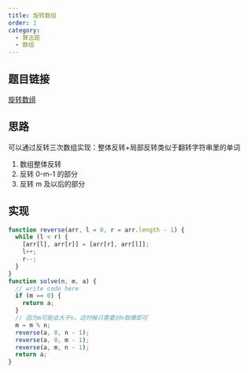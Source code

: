 ```yaml
---
title: 旋转数组
order: 1
category:
  - 算法题
  - 数组
---
```


## 题目链接

[旋转数组](https://www.nowcoder.com/practice/e19927a8fd5d477794dac67096862042?tpId=295&tqId=1024689&ru=/exam/company&qru=/ta/format-top101/question-ranking&sourceUrl=%2Fexam%2Fcompany)

## 思路

可以通过反转三次数组实现：整体反转+局部反转类似于翻转字符串里的单词

1. 数组整体反转
2. 反转 0-m-1 的部分
3. 反转 m 及以后的部分

## 实现

```js
function reverse(arr, l = 0, r = arr.length - 1) {
  while (l < r) {
    [arr[l], arr[r]] = [arr[r], arr[l]];
    l++;
    r--;
  }
}
function solve(n, m, a) {
  // write code here
  if (m == 0) {
    return a;
  }
  // 因为m可能会大于n，这时候只需要对n取模即可
  m = m % n;
  reverse(a, 0, n - 1);
  reverse(a, 0, m - 1);
  reverse(a, m, n - 1);
  return a;
}
```
